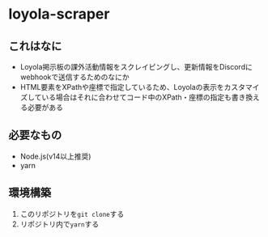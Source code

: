 # loyola-scraper

## これはなに

- Loyola掲示板の課外活動情報をスクレイピングし、更新情報をDiscordにwebhookで送信するためのなにか
- HTML要素をXPathや座標で指定しているため、Loyolaの表示をカスタマイズしている場合はそれに合わせてコード中のXPath・座標の指定も書き換える必要がある

## 必要なもの

- Node.js(v14以上推奨)
- yarn

## 環境構築

1. このリポジトリを`git clone`する
2. リポジトリ内で`yarn`する
